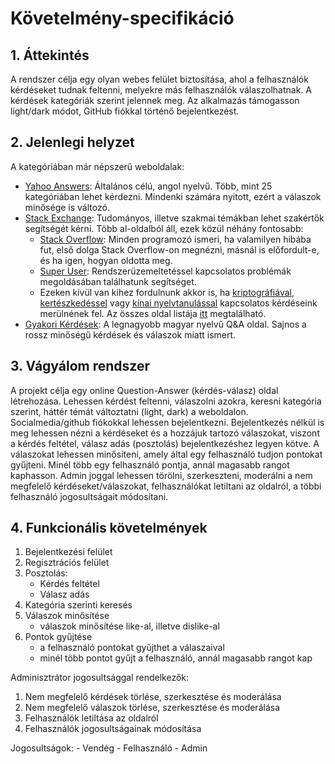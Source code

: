 # Követelmény-specifikáció

## 1. Áttekintés

A rendszer célja egy olyan webes felület biztosítása, ahol a felhasználók kérdéseket tudnak feltenni, melyekre más felhasználók válaszolhatnak. A kérdések kategóriák szerint jelennek meg. Az alkalmazás támogasson light/dark módot, GitHub fiókkal történő bejelentkezést.

## 2. Jelenlegi helyzet

A kategóriában már népszerű weboldalak:

- [Yahoo Answers](https://answers.yahoo.com/): Általános célú, angol nyelvű. Több, mint 25 kategóriában lehet kérdezni. Mindenki számára nyitott, ezért a válaszok minősége is változó.
- [Stack Exchange](https://stackexchange.com/): Tudományos, illetve szakmai témákban lehet szakértők segítségét kérni. Több al-oldalból áll, ezek közül néhány fontosabb:
    - [Stack Overflow](https://stackoverflow.com/): Minden programozó ismeri, ha valamilyen hibába fut, első dolga Stack Overflow-on megnézni, másnál is előfordult-e, és ha igen, hogyan oldotta meg.
    - [Super User](https://superuser.com/): Rendszerüzemeltetéssel kapcsolatos problémák megoldásában találhatunk segítséget.
    - Ezeken kívül van kihez fordulnunk akkor is, ha [kriptográfiával](https://crypto.stackexchange.com/), [kertészkedéssel](https://gardening.stackexchange.com/) vagy [kínai nyelvtanulással](https://chinese.stackexchange.com/) kapcsolatos kérdéseink merülnének fel. Az összes oldal listája [itt](https://stackexchange.com/sites) megtalálható.
- [Gyakori Kérdések](https://www.gyakorikerdesek.hu/): A legnagyobb magyar nyelvű Q&A oldal. Sajnos a rossz minőségű kérdések és válaszok miatt ismert.

## 3. Vágyálom rendszer

A projekt célja egy online Question-Answer (kérdés-válasz) oldal létrehozása. Lehessen kérdést feltenni, válaszolni azokra, keresni kategória szerint, háttér témát változtatni (light, dark) a weboldalon. Socialmedia/github fiókokkal lehessen bejelentkezni. Bejelentkezés nélkül is meg lehessen nézni a kérdéseket és a hozzájuk tartozó válaszokat, viszont a kérdés feltétel, válasz adás (posztolás) bejelentkezéshez legyen kötve. A válaszokat lehessen minősíteni, amely által egy felhasználó tudjon pontokat gyűjteni. Minél több egy felhasználó pontja, annál magasabb rangot kaphasson. Admin joggal lehessen törölni, szerkeszteni, moderálni a nem megfelelő kérdéseket/válaszokat, felhasználókat letiltani az oldalról, a többi felhasználó jogosultságait módosítani.

## 4. Funkcionális követelmények

1. Bejelentkezési felület
2. Regisztrációs felület
3. Posztolás:
    - Kérdés feltétel
    - Válasz adás
4. Kategória szerinti keresés
5. Válaszok minősítése
    - válaszok minősítése like-al, illetve dislike-al
6. Pontok gyűjtése
    - a felhasználó pontokat gyűjthet a válaszaival
    - minél több pontot gyűjt a felhasználó, annál magasabb rangot kap

Adminisztrátor jogosultsággal rendelkezők:
1. Nem megfelelő kérdések törlése, szerkesztése és moderálása
2. Nem megfelelő válaszok törlése, szerkesztése és moderálása
3. Felhasználók letiltása az oldalról
4. Felhasználók jogosultságainak módosítása

Jogosultságok:
    - Vendég
    - Felhasználó
    - Admin